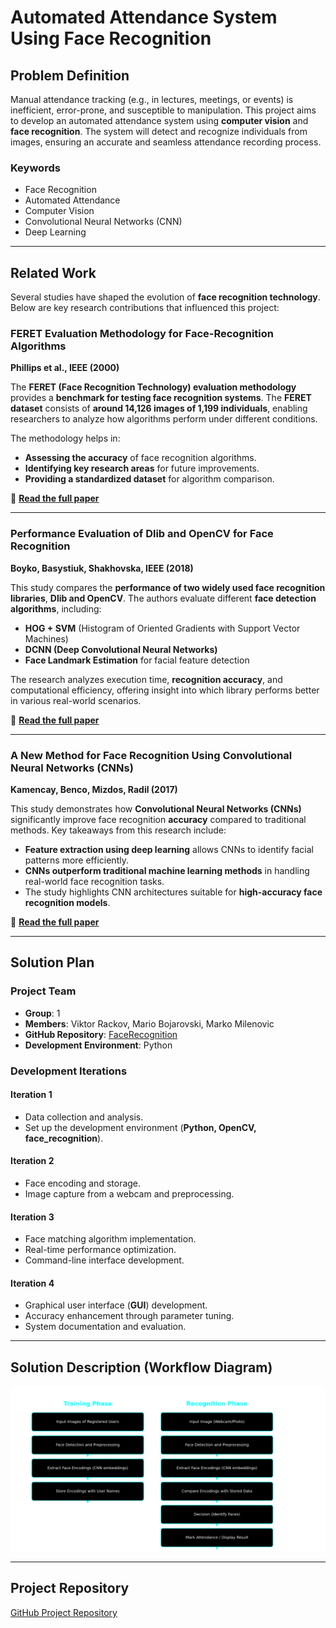 # Automated Attendance System Using Face Recognition

## Problem Definition

Manual attendance tracking (e.g., in lectures, meetings, or events) is inefficient, error-prone, and susceptible to manipulation. This project aims to develop an automated attendance system using **computer vision** and **face recognition**. The system will detect and recognize individuals from images, ensuring an accurate and seamless attendance recording process.

### Keywords

- Face Recognition
- Automated Attendance
- Computer Vision
- Convolutional Neural Networks (CNN)
- Deep Learning

---

## Related Work

Several studies have shaped the evolution of **face recognition technology**. Below are key research contributions that influenced this project:

### **FERET Evaluation Methodology for Face-Recognition Algorithms**

**Phillips et al., IEEE (2000)**

The **FERET (Face Recognition Technology) evaluation methodology** provides a **benchmark for testing face recognition systems**. The **FERET dataset** consists of **around 14,126 images of 1,199 individuals**, enabling researchers to analyze how algorithms perform under different conditions.

The methodology helps in:

- **Assessing the accuracy** of face recognition algorithms.
- **Identifying key research areas** for future improvements.
- **Providing a standardized dataset** for algorithm comparison.

🔗 **[Read the full paper](https://ieeexplore.ieee.org/document/879790)**

---

### **Performance Evaluation of Dlib and OpenCV for Face Recognition**

**Boyko, Basystiuk, Shakhovska, IEEE (2018)**

This study compares the **performance of two widely used face recognition libraries**, **Dlib and OpenCV**. The authors evaluate different **face detection algorithms**, including:

- **HOG + SVM** (Histogram of Oriented Gradients with Support Vector Machines)
- **DCNN (Deep Convolutional Neural Networks)**
- **Face Landmark Estimation** for facial feature detection

The research analyzes execution time, **recognition accuracy**, and computational efficiency, offering insight into which library performs better in various real-world scenarios.

🔗 **[Read the full paper](https://ieeexplore.ieee.org/document/8478556)**

---

### **A New Method for Face Recognition Using Convolutional Neural Networks (CNNs)**

**Kamencay, Benco, Mizdos, Radil (2017)**

This study demonstrates how **Convolutional Neural Networks (CNNs)** significantly improve face recognition **accuracy** compared to traditional methods. Key takeaways from this research include:

- **Feature extraction using deep learning** allows CNNs to identify facial patterns more efficiently.
- **CNNs outperform traditional machine learning methods** in handling real-world face recognition tasks.
- The study highlights CNN architectures suitable for **high-accuracy face recognition models**.

🔗 **[Read the full paper](https://d1wqtxts1xzle7.cloudfront.net/108043938/2389-12960-1-PB-libre.pdf?1701275913=&response-content-disposition=inline%3B+filename%3DA_New_Method_for_Face_Recognition_Using.pdf&Expires=1741893599&Signature=LmBEdzDXjhPUM8Y7UpEIPbGnKGmGslUER1-DkzOcucYe-1y61nbbdio-LvhcSaTSuVwkUGgojoKZkcTICwruOAMWhq5Uj6PCaFekEviAsdnvyADc1WIYI81t9r9cxQTH9Ubp1q9-NoVuBy8qmJAplRH2UxicYU0u8X5wnyyehtrpPJn0T6zfNZWAaRQ5FOqW8RsQdSFK9Swaotrq5GXuhTqHfxCWknlMyNxT10UXmLsSl-g3SZCasifpwQa3rj2V9RPIpnjqwaEuk3i8olq75aJSnGdkz46NJQKBiF7nuH5l2clh7WxAAWNUsxjyLASrgWvAkLF5bDFD2cTQR258vg__&Key-Pair-Id=APKAJLOHF5GGSLRBV4ZA)**

---

## Solution Plan

### Project Team

- **Group**: 1
- **Members**: Viktor Rackov, Mario Bojarovski, Marko Milenovic
- **GitHub Repository**: [FaceRecognition](https://github.com/bojarovski/FaceRecognition)
- **Development Environment**: Python

### Development Iterations

#### **Iteration 1**

- Data collection and analysis.
- Set up the development environment (**Python, OpenCV, face_recognition**).

#### **Iteration 2**

- Face encoding and storage.
- Image capture from a webcam and preprocessing.

#### **Iteration 3**

- Face matching algorithm implementation.
- Real-time performance optimization.
- Command-line interface development.

#### **Iteration 4**

- Graphical user interface (**GUI**) development.
- Accuracy enhancement through parameter tuning.
- System documentation and evaluation.

---

## Solution Description (Workflow Diagram)

![Face Recognition Workflow Diagram](image.png)

---

## Project Repository

[GitHub Project Repository](https://github.com/bojarovski/FaceRecognition)
